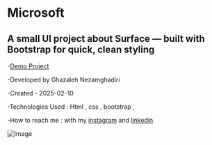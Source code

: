 # Microsoft

## A small UI project about Surface — built with Bootstrap for quick, clean styling

-[Demo Project](https://ghazalehnezamghadiri.github.io/Microsoft/) 

-Developed by Ghazaleh Nezamghadiri

-Created - 2025-02-10

-Technologies Used : Html , css , bootstrap ,  

-How to reach me : with my [instagram](https://www.instagram.com/ghazale.ghadiri/?hl=en) and  [linkedin](https://www.linkedin.com/in/ghazaleh-nezamghadiri-06b626302/)

![Image](https://github.com/user-attachments/assets/aec055f8-17ee-43cf-b8e9-fe747dac299e)
